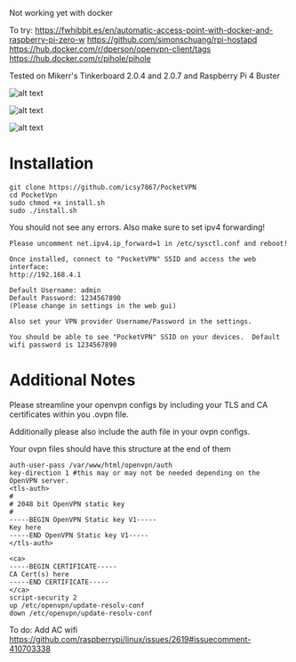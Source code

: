Not working yet with docker

To try:
https://fwhibbit.es/en/automatic-access-point-with-docker-and-raspberry-pi-zero-w
https://github.com/simonschuang/rpi-hostapd
https://hub.docker.com/r/dperson/openvpn-client/tags
https://hub.docker.com/r/pihole/pihole


Tested on Mikerr's Tinkerboard 2.0.4 and 2.0.7 and Raspberry Pi 4 Buster

![alt text](https://i.imgur.com/gIFD5Ra.png "Status Page")

![alt text](https://i.imgur.com/2SgqK3r.png "Settings Page")

![alt text](https://i.imgur.com/XLpTIWD.png "Information Page")

# Installation
```
git clone https://github.com/icsy7867/PocketVPN
cd PocketVpn
sudo chmod +x install.sh
sudo ./install.sh
```

You should not see any errors.
Also make sure to set ipv4 forwarding!

```
Please uncomment net.ipv4.ip_forward=1 in /etc/sysctl.conf and reboot!
```

```
Once installed, connect to "PocketVPN" SSID and access the web interface:
http://192.168.4.1

Default Username: admin
Default Password: 1234567890
(Please change in settings in the web gui)
```
```
Also set your VPN provider Username/Password in the settings.
```
```
You should be able to see "PocketVPN" SSID on your devices.  Default wifi password is 1234567890
```
# Additional Notes
Please streamline your openvpn configs by including your TLS and CA certificates within you .ovpn file.

Additionally please also include the auth file in your ovpn configs.

Your ovpn files should have this structure at the end of them
```
auth-user-pass /var/www/html/openvpn/auth
key-direction 1 #this may or may not be needed depending on the OpenVPN server.
<tls-auth>
#
# 2048 bit OpenVPN static key
#
-----BEGIN OpenVPN Static key V1-----
Key here
-----END OpenVPN Static key V1-----
</tls-auth>

<ca>
-----BEGIN CERTIFICATE-----
CA Cert(s) here
-----END CERTIFICATE-----
</ca>
script-security 2
up /etc/openvpn/update-resolv-conf
down /etc/openvpn/update-resolv-conf
```
To do:
Add AC wifi
https://github.com/raspberrypi/linux/issues/2619#issuecomment-410703338
